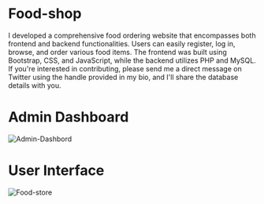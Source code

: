 # Food-shop
I developed a comprehensive food ordering website that encompasses both frontend and backend functionalities. Users can easily register, log in, browse, and order various food items. The frontend was built using Bootstrap, CSS, and JavaScript, while the backend utilizes PHP and MySQL. If you're interested in contributing, please send me a direct message on Twitter using the handle provided in my bio, and I'll share the database details with you.
#
# Admin Dashboard
![Admin-Dashbord](https://github.com/gilbertozioma/Food-shop/assets/113298668/65957963-2d54-4efd-8e9c-80b2dafeb4f1)
#
# User Interface
![Food-store](https://github.com/gilbertozioma/Food-shop/assets/113298668/8766940a-8051-4cff-a454-3f16489dd450)

